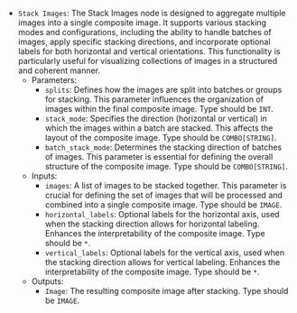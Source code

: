 - `Stack Images`: The Stack Images node is designed to aggregate multiple images into a single composite image. It supports various stacking modes and configurations, including the ability to handle batches of images, apply specific stacking directions, and incorporate optional labels for both horizontal and vertical orientations. This functionality is particularly useful for visualizing collections of images in a structured and coherent manner.
    - Parameters:
        - `splits`: Defines how the images are split into batches or groups for stacking. This parameter influences the organization of images within the final composite image. Type should be `INT`.
        - `stack_mode`: Specifies the direction (horizontal or vertical) in which the images within a batch are stacked. This affects the layout of the composite image. Type should be `COMBO[STRING]`.
        - `batch_stack_mode`: Determines the stacking direction of batches of images. This parameter is essential for defining the overall structure of the composite image. Type should be `COMBO[STRING]`.
    - Inputs:
        - `images`: A list of images to be stacked together. This parameter is crucial for defining the set of images that will be processed and combined into a single composite image. Type should be `IMAGE`.
        - `horizontal_labels`: Optional labels for the horizontal axis, used when the stacking direction allows for horizontal labeling. Enhances the interpretability of the composite image. Type should be `*`.
        - `vertical_labels`: Optional labels for the vertical axis, used when the stacking direction allows for vertical labeling. Enhances the interpretability of the composite image. Type should be `*`.
    - Outputs:
        - `Image`: The resulting composite image after stacking. Type should be `IMAGE`.
